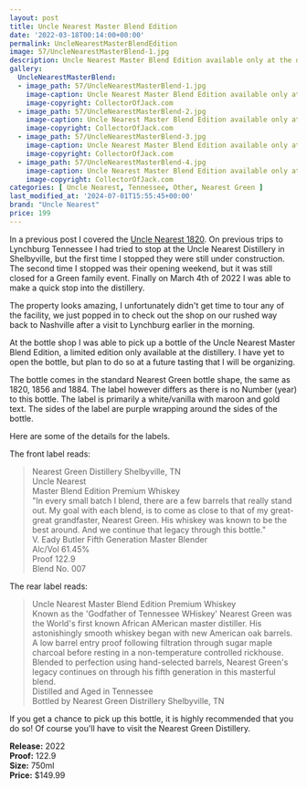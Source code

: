 ```yaml
---
layout: post
title: Uncle Nearest Master Blend Edition
date: '2022-03-18T00:14:00+00:00'
permalink: UncleNearestMasterBlendEdition
image: 57/UncleNearestMasterBlend-1.jpg
description: Uncle Nearest Master Blend Edition available only at the distillery
gallery:
  UncleNearestMasterBlend:
  - image_path: 57/UncleNearestMasterBlend-1.jpg
    image-caption: Uncle Nearest Master Blend Edition available only at the distillery
    image-copyright: CollectorOfJack.com
  - image_path: 57/UncleNearestMasterBlend-2.jpg
    image-caption: Uncle Nearest Master Blend Edition available only at the distillery
    image-copyright: CollectorOfJack.com
  - image_path: 57/UncleNearestMasterBlend-3.jpg
    image-caption: Uncle Nearest Master Blend Edition available only at the distillery
    image-copyright: CollectorOfJack.com
  - image_path: 57/UncleNearestMasterBlend-4.jpg
    image-caption: Uncle Nearest Master Blend Edition available only at the distillery
    image-copyright: CollectorOfJack.com
categories: [ Uncle Nearest, Tennessee, Other, Nearest Green ]
last_modified_at: '2024-07-01T15:55:45+00:00'
brand: "Uncle Nearest"
price: 199
---
```

In a previous post I covered the [Uncle Nearest 1820](https://collectorofjack.com/UncleNearest1820). On previous trips to Lynchburg Tennessee I had  tried to stop at the Uncle Nearest Distillery in Shelbyville, but the first time I stopped they were still under construction. The second time I stopped was their opening weekend, but it was still closed for a Green family event. Finally on March 4th of 2022 I was able to make a quick stop into the distillery.

The property looks amazing, I unfortunately didn't get time to tour any of the facility, we just popped in to check out the shop on our rushed way back to Nashville after a visit to Lynchburg earlier in the morning.

At the bottle shop I was able to pick up a bottle of the Uncle Nearest Master Blend Edition, a limited edition only available at the distillery. I have yet to open the bottle, but plan to do so at a future tasting that I will be organizing.

The bottle comes in the standard Nearest Green bottle shape, the same as 1820, 1856 and 1884. The label however differs as there is no Number (year) to this bottle. The label is primarily a white/vanilla with maroon and gold text. The sides of the label are purple wrapping around the sides of the bottle. 

Here are some of the details for the labels.

The front label reads:
> Nearest Green Distillery Shelbyville, TN  
> Uncle Nearest  
> Master Blend Edition Premium Whiskey  
> "In every small batch I blend, there are a few barrels that really stand out. My goal with each blend, is to come as close to that of my great-great grandfaster, Nearest Green. His whiskey was known to be the best around. And we continue that legacy through this bottle."  
> V. Eady Butler Fifth Generation Master Blender  
> Alc/Vol 61.45%  
> Proof 122.9  
> Blend No. 007  

The rear label reads:

> Uncle Nearest Master Blend Edition Premium Whiskey  
> Known as the 'Godfather of Tennessee WHiskey' Nearest Green was the World's first known African AMerican master distiller. His astonishingly smooth whiskey began with new American oak barrels. A low barrel entry proof following filtration through sugar maple charcoal before resting in a non-temperature controlled rickhouse.  
> Blended to perfection using hand-selected barrels, Nearest Green's legacy continues on through his fifth generation in this masterful blend.  
> Distilled and Aged in Tennessee  
> Bottled by Nearest Green Distrillery Shelbyville, TN  

If you get a chance to pick up this bottle, it is highly recommended that you do so! Of course you'll have to visit the Nearest Green Distillery. 

**Release:** 2022  
**Proof:** 122.9  
**Size:** 750ml  
**Price:** $149.99  


